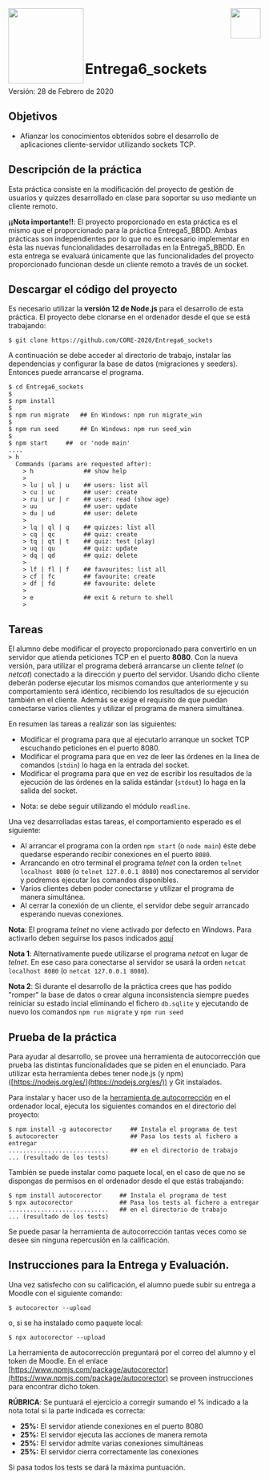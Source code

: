 
<img  align="left" width="150" style="float: left;" src="https://www.upm.es/sfs/Rectorado/Gabinete%20del%20Rector/Logos/UPM/CEI/LOGOTIPO%20leyenda%20color%20JPG%20p.png">
<img  align="right" width="60" style="float: right;" src="http://www.dit.upm.es/figures/logos/ditupm-big.gif">

<br/><br/><br/>

# Entrega6_sockets

Versión: 28 de Febrero de 2020

## Objetivos
 * Afianzar los conocimientos obtenidos sobre el desarrollo de aplicaciones cliente-servidor utilizando sockets TCP.

## Descripción de la práctica

Esta práctica consiste en la modificación del proyecto de gestión de usuarios y quizzes desarrollado en clase para soportar su uso mediante un cliente remoto. 

**¡¡Nota importante!!**: El proyecto proporcionado en esta práctica es el mismo que el proporcionado para la práctica Entrega5_BBDD. Ambas prácticas son independientes por lo que no es necesario implementar en ésta las nuevas funcionalidades desarrolladas en la Entrega5_BBDD. En esta entrega se evaluará únicamente que las funcionalidades del proyecto proporcionado funcionan desde un cliente remoto a través de un socket.

## Descargar el código del proyecto

Es necesario utilizar la **versión 12 de Node.js** para el desarrollo de esta práctica. El proyecto debe clonarse en el ordenador desde el que se está trabajando: 

```
$ git clone https://github.com/CORE-2020/Entrega6_sockets
```
A continuación se debe acceder al directorio de trabajo, instalar las dependencias y configurar la base de datos (migraciones y seeders). Entonces puede arrancarse el programa.

```
$ cd Entrega6_sockets
$
$ npm install
$
$ npm run migrate   ## En Windows: npm run migrate_win
$
$ npm run seed      ## En Windows: npm run seed_win
$
$ npm start     ##  or 'node main'
....
> h
  Commands (params are requested after):
    > h              ## show help
    >
    > lu | ul | u    ## users: list all
    > cu | uc        ## user: create
    > ru | ur | r    ## user: read (show age)
    > uu             ## user: update
    > du | ud        ## user: delete
    >
    > lq | ql | q    ## quizzes: list all
    > cq | qc        ## quiz: create
    > tq | qt | t    ## quiz: test (play)
    > uq | qu        ## quiz: update
    > dq | qd        ## quiz: delete
    >
    > lf | fl | f    ## favourites: list all
    > cf | fc        ## favourite: create
    > df | fd        ## favourite: delete
    >
    > e              ## exit & return to shell
    > 
```

## Tareas

El alumno debe modificar el proyecto proporcionado para convertirlo en un servidor que atienda peticiones TCP en el puerto **8080**. Con la nueva versión, para utilizar el programa deberá arrancarse un cliente *telnet* (o *netcat*) conectado a la dirección y puerto del servidor. Usando dicho cliente deberán poderse ejecutar los mismos comandos que anteriormente y su comportamiento será idéntico, recibiendo los resultados de su ejecución también en el cliente. Además se exige el requisito de que puedan conectarse varios clientes y utilizar el programa de manera simultánea.

En resumen las tareas a realizar son las siguientes: 

- Modificar el programa para que al ejecutarlo arranque un socket TCP escuchando peticiones en el puerto 8080.
- Modificar el programa para que en vez de leer las órdenes en la linea de comandos (``stdin``) lo haga en la entrada del socket.
- Modificar el programa para que en vez de escribir los resultados de la ejecución de las órdenes en la salida estándar (``stdout``) lo haga en la salida del socket.

* Nota: se debe seguir utilizando el módulo ``readline``.

Una vez desarrolladas estas tareas, el comportamiento esperado es el siguiente: 

- Al arrancar el programa con la orden ``npm start`` (o ``node main``) éste debe quedarse esperando recibir conexiones en el puerto ``8080``.
- Arrancando en otro terminal el programa *telnet* con la orden ``telnet localhost 8080`` (o ``telnet 127.0.0.1 8080``) nos conectaremos al servidor y podremos ejecutar los comandos disponibles.
- Varios clientes deben poder conectarse y utilizar el programa de manera simultánea.
- Al cerrar la conexión de un cliente, el servidor debe seguir arrancado esperando nuevas conexiones.

**Nota**: El programa *telnet* no viene activado por defecto en Windows. Para activarlo deben seguirse los pasos indicados [aquí](https://www.technipages.com/windows-10-enable-telnet)

**Nota 1**: Alternativamente puede utilizarse el programa *netcat* en lugar de *telnet*. En ese caso para conectarse al servidor se usará la orden ``netcat localhost 8080`` (o ``netcat 127.0.0.1 8080``).

**Nota 2**: Si durante el desarrollo de la práctica crees que has podido "romper" la base de datos o crear alguna inconsistencia siempre puedes reiniciar su estado incial eliminando el fichero ``db.sqlite`` y ejecutando de nuevo los comandos ``npm run migrate`` y ``npm run seed``

## Prueba de la práctica 

Para ayudar al desarrollo, se provee una herramienta de autocorrección que prueba las distintas funcionalidades que se piden en el enunciado. Para utilizar esta herramienta debes tener node.js (y npm) ([https://nodejs.org/es/](https://nodejs.org/es/)) y Git instalados. 

Para instalar y hacer uso de la [herramienta de autocorrección](https://www.npmjs.com/package/autocorector) en el ordenador local, ejecuta los siguientes comandos en el directorio del proyecto:

```
$ npm install -g autocorector     ## Instala el programa de test
$ autocorector                    ## Pasa los tests al fichero a entregar
............................      ## en el directorio de trabajo
... (resultado de los tests)
```
También se puede instalar como paquete local, en el caso de que no se dispongas de permisos en el ordenador desde el que estás trabajando:
```
$ npm install autocorector     ## Instala el programa de test
$ npx autocorector             ## Pasa los tests al fichero a entregar
............................   ## en el directorio de trabajo
... (resultado de los tests)
```

Se puede pasar la herramienta de autocorrección tantas veces como se desee sin ninguna repercusión en la calificación.

## Instrucciones para la Entrega y Evaluación.

Una vez satisfecho con su calificación, el alumno puede subir su entrega a Moodle con el siguiente comando:
```
$ autocorector --upload
```
o, si se ha instalado como paquete local:
```
$ npx autocorector --upload
```

La herramienta de autocorrección preguntará por el correo del alumno y el token de Moodle. En el enlace [https://www.npmjs.com/package/autocorector](https://www.npmjs.com/package/autocorector) se proveen instrucciones para encontrar dicho token.

**RÚBRICA**: Se puntuará el ejercicio a corregir sumando el % indicado a la nota total si la parte indicada es correcta:

-  **25%:** El servidor atiende conexiones en el puerto 8080
-  **25%:** El servidor ejecuta las acciones de manera remota
-  **25%:** El servidor admite varias conexiones simultáneas
-  **25%:** El servidor cierra correctamente las conexiones

Si pasa todos los tests se dará la máxima puntuación.
